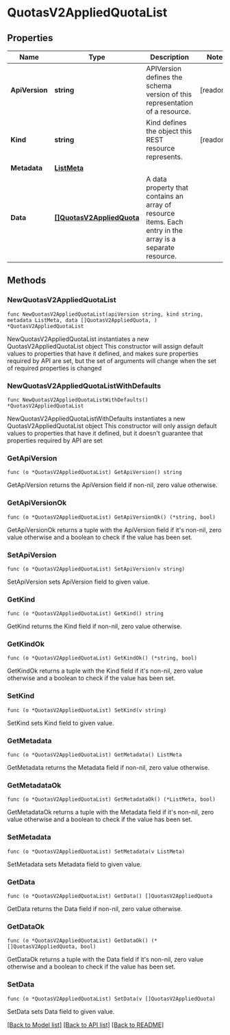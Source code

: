 # QuotasV2AppliedQuotaList

## Properties

Name | Type | Description | Notes
------------ | ------------- | ------------- | -------------
**ApiVersion** | **string** | APIVersion defines the schema version of this representation of a resource. | [readonly] 
**Kind** | **string** | Kind defines the object this REST resource represents. | [readonly] 
**Metadata** | [**ListMeta**](ListMeta.md) |  | 
**Data** | [**[]QuotasV2AppliedQuota**](QuotasV2AppliedQuota.md) | A data property that contains an array of resource items. Each entry in the array is a separate resource. | 

## Methods

### NewQuotasV2AppliedQuotaList

`func NewQuotasV2AppliedQuotaList(apiVersion string, kind string, metadata ListMeta, data []QuotasV2AppliedQuota, ) *QuotasV2AppliedQuotaList`

NewQuotasV2AppliedQuotaList instantiates a new QuotasV2AppliedQuotaList object
This constructor will assign default values to properties that have it defined,
and makes sure properties required by API are set, but the set of arguments
will change when the set of required properties is changed

### NewQuotasV2AppliedQuotaListWithDefaults

`func NewQuotasV2AppliedQuotaListWithDefaults() *QuotasV2AppliedQuotaList`

NewQuotasV2AppliedQuotaListWithDefaults instantiates a new QuotasV2AppliedQuotaList object
This constructor will only assign default values to properties that have it defined,
but it doesn't guarantee that properties required by API are set

### GetApiVersion

`func (o *QuotasV2AppliedQuotaList) GetApiVersion() string`

GetApiVersion returns the ApiVersion field if non-nil, zero value otherwise.

### GetApiVersionOk

`func (o *QuotasV2AppliedQuotaList) GetApiVersionOk() (*string, bool)`

GetApiVersionOk returns a tuple with the ApiVersion field if it's non-nil, zero value otherwise
and a boolean to check if the value has been set.

### SetApiVersion

`func (o *QuotasV2AppliedQuotaList) SetApiVersion(v string)`

SetApiVersion sets ApiVersion field to given value.


### GetKind

`func (o *QuotasV2AppliedQuotaList) GetKind() string`

GetKind returns the Kind field if non-nil, zero value otherwise.

### GetKindOk

`func (o *QuotasV2AppliedQuotaList) GetKindOk() (*string, bool)`

GetKindOk returns a tuple with the Kind field if it's non-nil, zero value otherwise
and a boolean to check if the value has been set.

### SetKind

`func (o *QuotasV2AppliedQuotaList) SetKind(v string)`

SetKind sets Kind field to given value.


### GetMetadata

`func (o *QuotasV2AppliedQuotaList) GetMetadata() ListMeta`

GetMetadata returns the Metadata field if non-nil, zero value otherwise.

### GetMetadataOk

`func (o *QuotasV2AppliedQuotaList) GetMetadataOk() (*ListMeta, bool)`

GetMetadataOk returns a tuple with the Metadata field if it's non-nil, zero value otherwise
and a boolean to check if the value has been set.

### SetMetadata

`func (o *QuotasV2AppliedQuotaList) SetMetadata(v ListMeta)`

SetMetadata sets Metadata field to given value.


### GetData

`func (o *QuotasV2AppliedQuotaList) GetData() []QuotasV2AppliedQuota`

GetData returns the Data field if non-nil, zero value otherwise.

### GetDataOk

`func (o *QuotasV2AppliedQuotaList) GetDataOk() (*[]QuotasV2AppliedQuota, bool)`

GetDataOk returns a tuple with the Data field if it's non-nil, zero value otherwise
and a boolean to check if the value has been set.

### SetData

`func (o *QuotasV2AppliedQuotaList) SetData(v []QuotasV2AppliedQuota)`

SetData sets Data field to given value.



[[Back to Model list]](../README.md#documentation-for-models) [[Back to API list]](../README.md#documentation-for-api-endpoints) [[Back to README]](../README.md)


